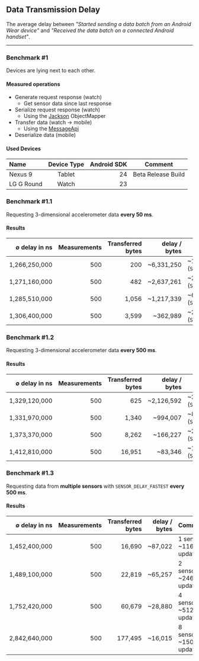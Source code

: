 ## Data Transmission Delay
The average delay between *"Started sending a data batch from an Android Wear device"* and *"Received the data batch on a connected Android handset"*.

---

### Benchmark #1
Devices are lying next to each other.

#### Measured operations
- Generate request response (watch)
  - Get sensor data since last response
- Serialize request response (watch)
  - Using the [Jackson](https://github.com/FasterXML/jackson-databind) ObjectMapper
- Transfer data (watch → mobile)
  - Using the [MessageApi](https://developers.google.com/android/reference/com/google/android/gms/wearable/MessageApi)
- Deserialize data (mobile)

#### Used Devices
 Name          | Device Type     | Android SDK  | Comment 
 :------------ | :-------------: | -----------: | -------
Nexus 9        | Tablet          |   24         | Beta Release Build
LG G Round     | Watch           |   23         | 

### Benchmark #1.1
Requesting 3-dimensional accelerometer data **every 50 ms**.

#### Results
 ∅ delay in ns    | Measurements  | Transferred bytes | delay / bytes  | Comment 
 ---------------: | ------------: | ----------------: | -------------: | -------
1,266,250,000     |  500          | 200               | ~6,331,250     | ~1 update (`SENSOR_DELAY_NORMAL`)
1,271,160,000     |  500          | 482               | ~2,637,261     | ~2 updates (`SENSOR_DELAY_UI`)
1,285,510,000     |  500          | 1,056             | ~1,217,339     | ~6 updates (`SENSOR_DELAY_GAME`)
1,306,400,000     |  500          | 3,599             | ~362,989       | ~24 updates (`SENSOR_DELAY_FASTEST`)

### Benchmark #1.2
Requesting 3-dimensional accelerometer data **every 500 ms**.

#### Results
 ∅ delay in ns    | Measurements  | Transferred bytes | delay / bytes  | Comment 
 ---------------: | ------------: | ----------------: | -------------: | -------
1,329,120,000     |  500          | 625               | ~2,126,592     | ~3 updates (`SENSOR_DELAY_NORMAL`)
1,331,970,000     |  500          | 1,340             | ~994,007       | ~8 updates (`SENSOR_DELAY_UI`)
1,373,370,000     |  500          | 8,262             | ~166,227       | ~28 updates (`SENSOR_DELAY_GAME`)
1,412,810,000     |  500          | 16,951            | ~83,346        | ~118 updates (`SENSOR_DELAY_FASTEST`)

### Benchmark #1.3
Requesting data from **multiple sensors** with `SENSOR_DELAY_FASTEST` **every 500 ms**.

#### Results
 ∅ delay in ns    | Measurements  | Transferred bytes | delay / bytes  | Comment 
 ---------------: | ------------: | ----------------: | -------------: | -------
1,452,400,000     |  500          | 16,690            | ~87,022        | 1 sensor, ~116 updates
1,489,100,000     |  500          | 22,819            | ~65,257        | 2 sensors, ~246 updates
1,752,420,000     |  500          | 60,679            | ~28,880        | 4 sensors, ~512 updates
2,842,640,000     |  500          | 177,495           | ~16,015        | 8 sensors, ~1504 updates

